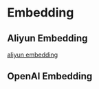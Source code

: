 # Embedding

## Aliyun Embedding

[aliyun embedding](https://help.aliyun.com/zh/model-studio/embedding-interfaces-compatible-with-openai#a762f3cf04wue)

## OpenAI Embedding

<!-- TODO -->